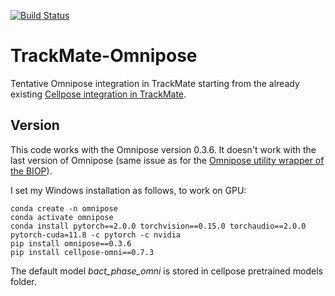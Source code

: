 [![Build Status](https://github.com/trackmate-sc/TrackMate-Cellpose/actions/workflows/build.yml/badge.svg)](https://github.com/trackmate-sc/TrackMate-Cellpose/actions/workflows/build.yml)

# TrackMate-Omnipose

Tentative Omnipose integration in TrackMate starting from the already existing [Cellpose integration in TrackMate](https://github.com/trackmate-sc/TrackMate-Cellpose).


## Version
This code works with the Omnipose version 0.3.6. It doesn't work with the last version of Omnipose (same issue as for the [Omnipose utility wrapper of the BIOP](https://github.com/BIOP/ijl-utilities-wrappers)).

I set my Windows installation as follows, to work on GPU:
```
conda create -n omnipose
conda activate omnipose
conda install pytorch==2.0.0 torchvision==0.15.0 torchaudio==2.0.0 pytorch-cuda=11.8 -c pytorch -c nvidia
pip install omnipose==0.3.6
pip install cellpose-omni==0.7.3
```

The default model *bact_phase_omni* is stored in cellpose pretrained models folder.

